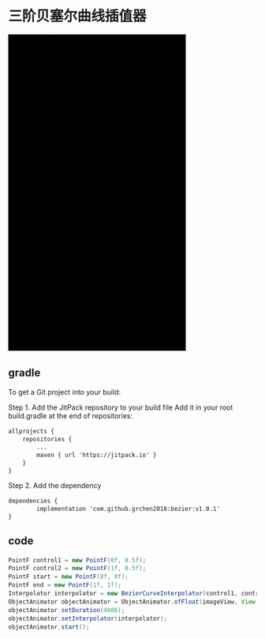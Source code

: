 # 三阶贝塞尔曲线插值器

<img src="https://github.com/grchen2018/bezier/blob/master/app/preview.gif" width="360">

## gradle
To get a Git project into your build:

Step 1. Add the JitPack repository to your build file
Add it in your root build.gradle at the end of repositories:

	allprojects {
		repositories {
			...
			maven { url 'https://jitpack.io' }
		}
	}
  
Step 2. Add the dependency

	dependencies {
	        implementation 'com.github.grchen2018:bezier:v1.0.1'
	}
  
  
## code
``` java
PointF control1 = new PointF(0f, 0.5f);
PointF control2 = new PointF(1f, 0.5f);
PointF start = new PointF(0f, 0f);
PointF end = new PointF(1f, 1f);
Interpolator interpolator = new BezierCurveInterpolator(control1, control2, start, end);
ObjectAnimator objectAnimator = ObjectAnimator.ofFloat(imageView, View.TRANSLATION_X, 0f, 1080f);
objectAnimator.setDuration(4000);
objectAnimator.setInterpolator(interpolator);
objectAnimator.start();
```
